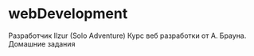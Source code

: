 # webDevelopment
Разработчик Ilzur (Solo Adventure)
Курс веб разработки от А. Брауна. Домашние задания
